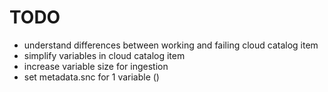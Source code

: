 # TODO
- understand differences between working and failing cloud catalog item
- simplify variables in cloud catalog item
- increase variable size for ingestion
- set metadata.snc for 1 variable ()